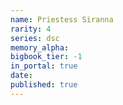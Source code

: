 ```yaml
---
name: Priestess Siranna
rarity: 4
series: dsc
memory_alpha:
bigbook_tier: -1
in_portal: true
date:
published: true
---
```



